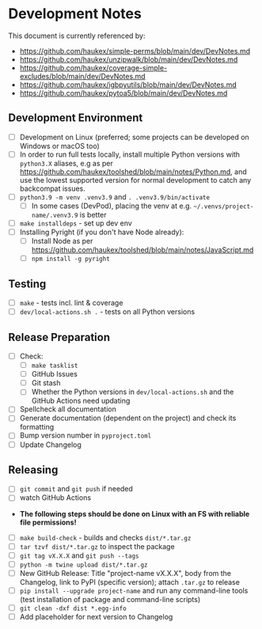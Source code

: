 Development Notes
=================

This document is currently referenced by:
- <https://github.com/haukex/simple-perms/blob/main/dev/DevNotes.md>
- <https://github.com/haukex/unzipwalk/blob/main/dev/DevNotes.md>
- <https://github.com/haukex/coverage-simple-excludes/blob/main/dev/DevNotes.md>
- <https://github.com/haukex/igbpyutils/blob/main/dev/DevNotes.md>
- <https://github.com/haukex/pytoa5/blob/main/dev/DevNotes.md>

Development Environment
-----------------------

- [ ] Development on Linux (preferred; some projects can be developed on Windows or macOS too)
- [ ] In order to run full tests locally, install multiple Python versions with `python3.X`
  aliases, e.g as per <https://github.com/haukex/toolshed/blob/main/notes/Python.md>,
  and use the lowest supported version for normal development to catch any backcompat issues.
- [ ] `python3.9 -m venv .venv3.9` and `. .venv3.9/bin/activate`
  - [ ] In some cases (DevPod), placing the venv at e.g. `~/.venvs/project-name/.venv3.9` is better
- [ ] `make installdeps` - set up dev env
- [ ] Installing Pyright (if you don't have Node already):
  - [ ] Install Node as per <https://github.com/haukex/toolshed/blob/main/notes/JavaScript.md>
  - [ ] `npm install -g pyright`

Testing
-------

- [ ] `make` - tests incl. lint & coverage
- [ ] `dev/local-actions.sh .` - tests on all Python versions

Release Preparation
-------------------

- [ ] Check:
  - [ ] `make tasklist`
  - [ ] GitHub Issues
  - [ ] Git stash
  - [ ] Whether the Python versions in `dev/local-actions.sh` and the GitHub Actions need updating
- [ ] Spellcheck all documentation
- [ ] Generate documentation (dependent on the project) and check its formatting
- [ ] Bump version number in `pyproject.toml`
- [ ] Update Changelog

Releasing
---------

- [ ] `git commit` and `git push` if needed
- [ ] watch GitHub Actions
- **The following steps should be done on Linux with an FS with reliable file permissions!**
- [ ] `make build-check` - builds and checks `dist/*.tar.gz`
- [ ] `tar tzvf dist/*.tar.gz` to inspect the package
- [ ] `git tag vX.X.X` and `git push --tags`
- [ ] `python -m twine upload dist/*.tar.gz`
- [ ] New GitHub Release: Title "project-name vX.X.X", body from the Changelog,
  link to PyPI (specific version); attach `.tar.gz` to release
- [ ] `pip install --upgrade project-name` and run any command-line tools
  (test installation of package and command-line scripts)
- [ ] `git clean -dxf dist *.egg-info`
- [ ] Add placeholder for next version to Changelog
